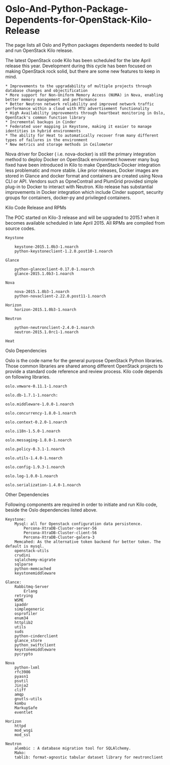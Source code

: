 # Oslo-And-Python-Package-Dependents-for-OpenStack-Kilo-Release
The page lists all Oslo and Python packages dependents needed to build and run OpenStack Kilo release.

The latest OpenStack code Kilo has been scheduled for the late April release this year. Development during this cycle has been focused on making OpenStack rock solid, but there are some new features to keep in mind.

    * Improvements to the upgradability of multiple projects through database changes and objectification
    * More support for Non-Uniform Memory Access (NUMA) in Nova, enabling better memory management and performance
    * Better Neutron network reliability and improved network traffic performance within a cloud with MTU advertisement functionality
    * High Availability improvements through heartbeat monitoring in Oslo, OpenStack's common function library
    * Incremental backups in Cinder
    * Federated user mapping in Keystone, making it easier to manage identities in hybrid environments
    * The ability for Heat to automatically recover from many different types of failures in the environment
    * New metrics and storage methods in Ceilometer

Nova driver for Docker ( i.e. nova-docker) is still the primary integration method to deploy Docker on OpenStack environment however many bug fixed have been introduced in Kilo to make OpenStack-Docker integration less problematic and more stable. Like prior releases, Docker images are stored in Glance and docker format and containers are created using Nova CLI or API. Vendors such as OpneContrail and PlumGrid provided simple plug-in to Docker to interact with Neutron. Kilo release has substantial improvements in Docker integration which include Cinder support, security groups for containers, docker-py and privileged containers.      
       
Kilo Code Release and RPMs

The POC started on Kilo-3 release and will be upgraded to 2015.1 when it becomes available scheduled in late April 2015. All RPMs are compiled from source codes.

    Keystone

        keystone-2015.1.0b3-1.noarch
        python-keystoneclient-1.2.0.post10-1.noarch
        
    Glance

        python-glanceclient-0.17.0-1.noarch
        glance-2015.1.0b3-1.noarch
        
    Nova

        nova-2015.1.0b3-1.noarch
        python-novaclient-2.22.0.post11-1.noarch
        
    Horizon
        horizon-2015.1.0b3-1.noarch
        
    Neutron

        python-neutronclient-2.4.0-1.noarch
        neutron-2015.1.0rc1-1.noarch
        
    Heat


Oslo Dependencies

Oslo is the code name for the general purpose OpenStack Python libraries. Those common libraries are shared among different OpenStack projects to provide a standard code reference and review process. Kilo code depends on following libraries.

    oslo.vmware-0.11.1-1.noarch

    oslo.db-1.7.1-1.noarch:

    oslo.middleware-1.0.0-1.noarch

    oslo.concurrency-1.8.0-1.noarch

    oslo.context-0.2.0-1.noarch

    oslo.i18n-1.5.0-1.noarch

    oslo.messaging-1.8.0-1.noarch

    oslo.policy-0.3.1-1.noarch

    oslo.utils-1.4.0-1.noarch

    oslo.config-1.9.3-1.noarch

    oslo.log-1.0.0-1.noarch

    oslo.serialization-1.4.0-1.noarch


Other Dependencies

Following components are required in order to initiate and run Kilo code, beside the Oslo dependencies listed above.

    Keystone:
        Mysql: all for Openstack configuration data persistence.
            Percona-XtraDB-Cluster-server-56
            Percona-XtraDB-Cluster-client-56
            Percona-XtraDB-Cluster-galera-3
        Memcahed: As the alternative token backend for better token. The default is mysql.
        openstack-utils
        crudini
        sqlalchemy-migrate
        sqlparse
        python-memcached
        keystonemiddleware
        
    Glance:
        Rabbitmq-Server
            Erlang
        retrying
        WSME
        ipaddr
        simplegeneric
        osprofiler
        enum34
        httplib2
        utils
        suds
        python-cinderclient
        glance_store
        python_swiftclient
        keystonemiddleware
        pycrypto
        
    Nova
        python-lxml
        rfc3986
        pyasn1
        psutil
        Jinja2
        cliff
        amqp
        gnutls-utils
        kombu
        MarkupSafe
        eventlet
        
    Horizon
        httpd
        mod_wsgi
        mod_ssl
        
    Neutron
        alembic : A database migration tool for SQLAlchemy.
        Mako:
        tablib: format-agnostic tabular dataset library for neutronclient

